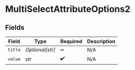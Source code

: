 # MultiSelectAttributeOptions2


## Fields

| Field              | Type               | Required           | Description        |
| ------------------ | ------------------ | ------------------ | ------------------ |
| `title`            | *Optional[str]*    | :heavy_minus_sign: | N/A                |
| `value`            | *str*              | :heavy_check_mark: | N/A                |